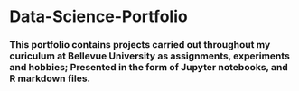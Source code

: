 # Data-Science-Portfolio
### This portfolio contains projects carried out throughout my curiculum at Bellevue University as assignments, experiments and hobbies; Presented in the form of Jupyter notebooks, and R markdown files.
